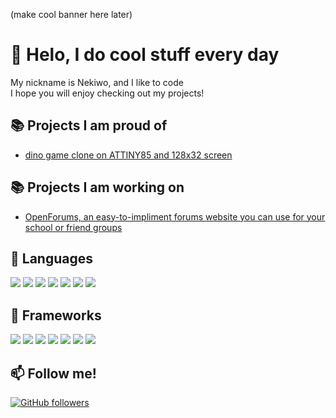 (make cool banner here later)
# 👋 Helo, I do cool stuff every day
My nickname is Nekiwo, and I like to code<br/>
I hope you will enjoy checking out my projects!
## 📚 Projects I am proud of
- [dino game clone on ATTINY85 and 128x32 screen](https://i.ibb.co/crjdNtD/ezgif-3-0ec488142282.gif)
## 📚 Projects I am working on
- [OpenForums, an easy-to-impliment forums website you can use for your school or friend groups](https://github.com/Nekiwo/OpenForums)
## 📘 Languages
![](https://img.shields.io/badge/Language-Csharp-blue)
![](https://img.shields.io/badge/Language-C++-blue)
![](https://img.shields.io/badge/Language-C-blue)
![](https://img.shields.io/badge/Language-JavaScript-blue)
![](https://img.shields.io/badge/Language-Go-blue)
![](https://img.shields.io/badge/Language-Java-blue)
![](https://img.shields.io/badge/Language-Python-blue)
## 📘 Frameworks
![](https://img.shields.io/badge/Framework-React.js-blue)
![](https://img.shields.io/badge/Framework-Node.js-blue)
![](https://img.shields.io/badge/Framework-Discord.js-blue)
![](https://img.shields.io/badge/Framework-Express.js-blue)
![](https://img.shields.io/badge/Framework-Unity-blue)
![](https://img.shields.io/badge/Framework-Processing-blue)
![](https://img.shields.io/badge/Framework-P5.JS-blue)
## 📫 Follow me!
[![GitHub followers](https://img.shields.io/github/followers/Naereen.svg?style=social&label=Follow&maxAge=2592000)](https://github.com/Nekiwo?tab=followers)
